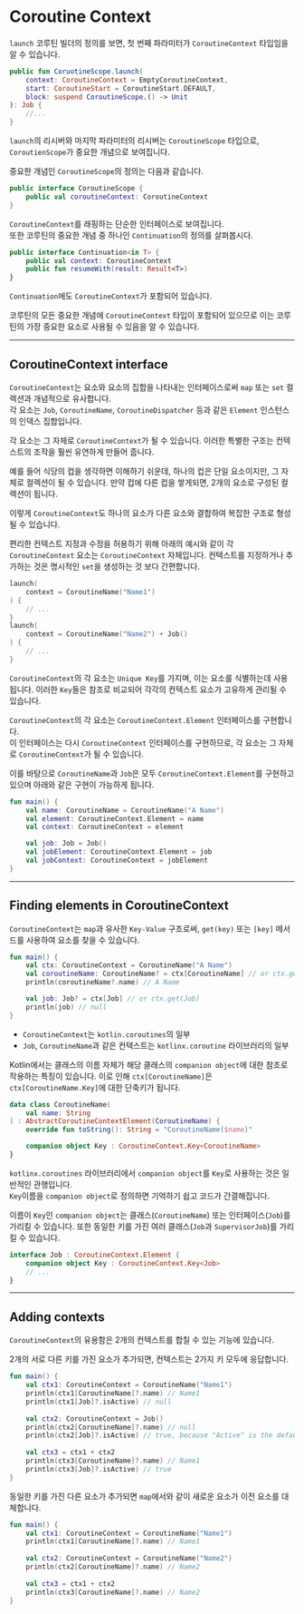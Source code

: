 # Coroutine Context

`launch` 코루틴 빌더의 정의를 보면, 첫 번째 파라미터가 `CoroutineContext` 타입임을 알 수 있습니다.

```kotlin
public fun CoruotineScope.launch(
    context: CoroutineContext = EmptyCoroutineContext,
    start: CoroutineStart = CoroutineStart.DEFAULT,
    block: suspend CoroutineScope.() -> Unit
): Job {
    //...
}
```

`launch`의 리시버와 마지막 파라미터의 리시버는 `CoroutineScope` 타입으로, `CoroutienScope`가 중요한 개념으로 보여집니다.

중요한 개념인 `CoroutineScope`의 정의는 다음과 같습니다.

```kotlin
public interface CoroutineScope {
    public val coroutineContext: CoroutineContext
}
```

`CoroutineContext`를 래핑하는 단순한 인터페이스로 보여집니다.  
또한 코루틴의 중요한 개념 중 하나인 `Continuation`의 정의를 살펴봅시다.

```kotlin
public interface Continuation<in T> {
    public val context: CoroutineContext
    public fun resumeWith(result: Result<T>)
}
```

`Continuation`에도 `CoroutineContext`가 포함되어 있습니다.

코루틴의 모든 중요한 개념에 `CoroutineContext` 타입이 포함되어 있으므로 이는 코루틴의 가장 중요한 요소로 사용될 수 있음을 알 수 있습니다.

--- 

## CoroutineContext interface

`CoroutineContext`는 요소와 요소의 집합을 나타내는 인터페이스로써 `map` 또는 `set` 컬렉션과 개념적으로 유사합니다.  
각 요소는 `Job`, `CoroutineName`, `CoroutineDispatcher` 등과 같은 `Element` 인스턴스의 인덱스 집합입니다.

각 요소는 그 자체로 `CoroutineContext`가 될 수 있습니다. 이러한 특별한 구조는 컨텍스트의 조작을 훨씬 유연하게 만들어 줍니다.

예를 들어 식당의 컵을 생각하면 이해하기 쉬운데, 하나의 컵은 단일 요소이지만, 그 자체로 컬렉션이 될 수 있습니다.
만약 컵에 다른 컵을 쌓게되면, 2개의 요소로 구성된 컬렉션이 됩니다.

이렇게 `CoroutineContext`도 하나의 요소가 다른 요소와 결합하여 복잡한 구조로 형성될 수 있습니다.

편리한 컨텍스트 지정과 수정을 허용하기 위해 아래의 예시와 같이 각 `CoroutineContext` 요소는 `CoroutineContext` 자체입니다.
컨텍스트를 지정하거나 추가하는 것은 명시적인 `set`을 생성하는 것 보다 간편합니다.

```kotlin
launch(
    context = CoroutineName("Name1")
) {
    // ... 
}
launch(
    context = CoroutineName("Name2") + Job()
) {
    // ...
}
```

`CoroutineContext`의 각 요소는 `Unique Key`를 가지며, 이는 요소를 식별하는데 사용됩니다.
이러한 `Key`들은 참조로 비교되어 각각의 컨텍스트 요소가 고유하게 관리될 수 있습니다.

`CoroutineContext`의 각 요소는 `CoroutineContext.Element` 인터페이스를 구현합니다.  
이 인터페이스는 다시 `CoroutineContext` 인터페이스를 구현하므로, 각 요소는 그 자체로 `CoroutineContext`가 될 수 있습니다.

이를 바탕으로 `CoroutineName`과 `Job`은 모두 `CoroutineContext.Element`를 구현하고 있으며 아래와 같은 구현이 가능하게 됩니다.

```kotlin
fun main() {
    val name: CoroutineName = CoroutineName("A Name")
    val element: CoroutineContext.Element = name
    val context: CoroutineContext = element

    val job: Job = Job()
    val jobElement: CoroutineContext.Element = job
    val jobContext: CoroutineContext = jobElement
}
```

---

## Finding elements in CoroutineContext

`CoroutineContext`는 `map`과 유사한 `Key-Value` 구조로써, `get(key)` 또는 `[key]` 메서드를 사용하여 요소를 찾을 수 있습니다.

```kotlin
fun main() {
    val ctx: CoroutineContext = CoroutineName("A Name")
    val coroutineName: CoroutineName? = ctx[CoroutineName] // or ctx.get(CoroutineName)
    println(coroutineName?.name) // A Name

    val job: Job? = ctx[Job] // or ctx.get(Job)
    println(job) // null
}
```

- `CoroutineContext`는 `kotlin.coroutines`의 일부
- `Job`, `CoroutineName`과 같은 컨텍스트는 `kotlinx.coroutine` 라이브러리의 일부

Kotlin에서는 클래스의 이름 자체가 해당 클래스의 `companion object`에 대한 참조로 작용하는 특징이 있습니다.
이로 인해 `ctx[CoroutineName]`은 `ctx[CoroutineName.Key]`에 대한 단축키가 됩니다.

```kotlin
data class CoroutineName(
    val name: String
) : AbstractCoroutineContextElement(CoroutineName) {
    override fun toString(): String = "CoroutineName($name)"

    companion object Key : CoroutineContext.Key<CoroutineName>
}
```

`kotlinx.coroutines` 라이브러리에서 `companion object`를 `Key`로 사용하는 것은 일반적인 관행입니다.  
`Key`이름을 `companion object`로 정의하면 기억하기 쉽고 코드가 간결해집니다.

이름이 `Key`인 `companion object`는 클래스(`CoroutineName`) 또는 인터페이스(`Job`)를 가리킬 수 있습니다.
또한 동일한 키를 가진 여러 클래스(`Job`과 `SupervisorJob`)를 가리킬 수 있습니다.

```kotlin
interface Job : CoroutineContext.Element {
    companion object Key : CoroutineContext.Key<Job>
    // ...
}
```

---

## Adding contexts

`CoroutineContext`의 유용함은 2개의 컨텍스트를 합칠 수 있는 기능에 있습니다.

2개의 서로 다른 키를 가진 요소가 추가되면, 컨텍스트는 2가지 키 모두에 응답합니다.

```kotlin
fun main() {
    val ctx1: CoroutineContext = CoroutineName("Name1")
    println(ctx1[CoroutineName]?.name) // Name1
    println(ctx1[Job]?.isActive) // null
    
    val ctx2: CoroutineContext = Job()
    println(ctx2[CoroutineName]?.name) // null
    println(ctx2[Job]?.isActive) // true, because "Active" is the default state of a job created this way
    
    val ctx3 = ctx1 + ctx2
    println(ctx3[CoroutineName]?.name) // Name1
    println(ctx3[Job]?.isActive) // true
}
```

동일한 키를 가진 다른 요소가 추가되면 `map`에서와 같이 새로운 요소가 이전 요소를 대체합니다.

```kotlin
fun main() {
    val ctx1: CoroutineContext = CoroutineName("Name1")
    println(ctx1[CoroutineName]?.name) // Name1
    
    val ctx2: CoroutineContext = CoroutineName("Name2")
    println(ctx2[CoroutineName]?.name) // Name2
    
    val ctx3 = ctx1 + ctx2
    println(ctx3[CoroutineName]?.name) // Name2
}
```
